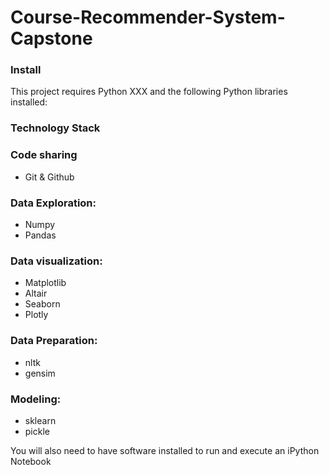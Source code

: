 # Course-Recommender-System-Capstone

### Install

This project requires Python XXX and the following Python libraries installed:

### Technology Stack

### Code sharing

- Git & Github

### Data Exploration:

- Numpy
- Pandas

### Data visualization:

- Matplotlib
- Altair
- Seaborn
- Plotly

### Data Preparation:

- nltk
- gensim

### Modeling:  

- sklearn
- pickle

You will also need to have software installed to run and execute an iPython Notebook

